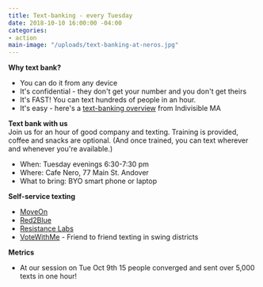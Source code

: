 ```yaml
---
title: Text-banking - every Tuesday
date: 2018-10-10 16:00:00 -04:00
categories:
- action
main-image: "/uploads/text-banking-at-neros.jpg"
---
```


**Why text bank?**
* You can do it from any device
* It's confidential - they don't get your number and you don't get theirs
* It's FAST! You can text hundreds of people in an hour.
* It's easy - here's a [text-banking overview](https://www.indivisible-ma.org/training-texting) from Indivisible MA

**Text bank with us** <BR>
Join us for an hour of good company and texting. Training is provided, coffee and snacks are optional. (And once trained, you can text wherever and whenever you're available.)
* When: Tuesday evenings 6:30-7:30 pm
* Where: Cafe Nero, 77 Main St. Andover
* What to bring: BYO smart phone or laptop

**Self-service texting**
* [MoveOn](https://bit.ly/2Iu0Wsa)
* [Red2Blue](https://red2blue.org/texting/)
* [Resistance Labs](https://resistancelabs.com/volunteer)
* [VoteWithMe](https://votewithme.us/) - Friend to friend texting in swing districts

**Metrics**
* At our session on Tue Oct 9th 15 people converged and sent over 5,000 texts in one hour! 